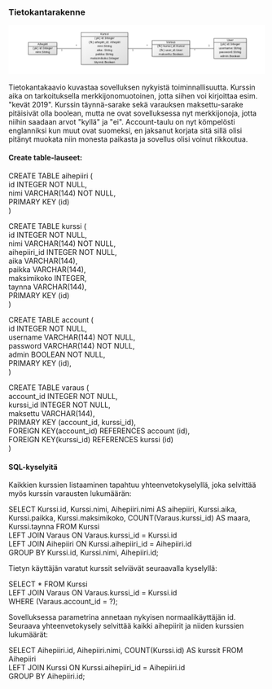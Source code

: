 ### Tietokantarakenne

![tietokantakaavio](https://raw.githubusercontent.com/robertrantanen/Kurssitarjonta-ja-kurssipaikan-varaus/master/documentation/tietokantakaavio2.png)

Tietokantakaavio kuvastaa sovelluksen nykyistä toiminnallisuutta. Kurssin aika on tarkoituksella merkkijonomuotoinen, jotta siihen voi kirjoittaa esim. "kevät 2019". Kurssin täynnä-sarake sekä varauksen maksettu-sarake pitäisivät olla boolean, mutta ne ovat sovelluksessa nyt merkkijonoja, jotta niihin saadaan arvot "kyllä" ja "ei". Account-taulu on nyt kömpelösti englanniksi kun muut ovat suomeksi, en jaksanut korjata sitä sillä olisi pitänyt muokata niin monesta paikasta ja sovellus olisi voinut rikkoutua.

#### Create table-lauseet:

CREATE TABLE aihepiiri (  
	id INTEGER NOT NULL,   
	nimi VARCHAR(144) NOT NULL,   
	PRIMARY KEY (id)  
)  


CREATE TABLE kurssi (  
	id INTEGER NOT NULL,   
	nimi VARCHAR(144) NOT NULL,   
	aihepiiri_id INTEGER NOT NULL,  
	aika VARCHAR(144),   
	paikka VARCHAR(144),   
	maksimikoko INTEGER,   
	taynna VARCHAR(144),    
	PRIMARY KEY (id)  
)  

CREATE TABLE account (  
	id INTEGER NOT NULL,   
	username VARCHAR(144) NOT NULL,   
	password VARCHAR(144) NOT NULL,   
	admin BOOLEAN NOT NULL,   
	PRIMARY KEY (id),   
)  

CREATE TABLE varaus (  
	account_id INTEGER NOT NULL,   
	kurssi_id INTEGER NOT NULL,   
	maksettu VARCHAR(144),   
	PRIMARY KEY (account_id, kurssi_id),   
	FOREIGN KEY(account_id) REFERENCES account (id),   
	FOREIGN KEY(kurssi_id) REFERENCES kurssi (id)   
)  

#### SQL-kyselyitä

Kaikkien kurssien listaaminen tapahtuu yhteenvetokyselyllä, joka selvittää myös kurssin varausten lukumäärän:

SELECT Kurssi.id, Kurssi.nimi, Aihepiiri.nimi AS aihepiiri, Kurssi.aika, Kurssi.paikka, Kurssi.maksimikoko, COUNT(Varaus.kurssi_id) AS maara, Kurssi.taynna FROM Kurssi  
LEFT JOIN Varaus ON Varaus.kurssi_id = Kurssi.id  
LEFT JOIN Aihepiiri ON Kurssi.aihepiiri_id = Aihepiiri.id  
GROUP BY Kurssi.id, Kurssi.nimi, Aihepiiri.id;  

Tietyn käyttäjän varatut kurssit selviävät seuraavalla kyselyllä:

SELECT * FROM Kurssi  
LEFT JOIN Varaus ON Varaus.kurssi_id = Kurssi.id  
WHERE (Varaus.account_id = ?);  

Sovelluksessa parametrina annetaan nykyisen normaalikäyttäjän id. Seuraava yhteenvetokysely selvittää kaikki aihepiirit ja niiden kurssien lukumäärät:

SELECT Aihepiiri.id, Aihepiiri.nimi, COUNT(Kurssi.id) AS kurssit FROM Aihepiiri  
LEFT JOIN Kurssi ON Kurssi.aihepiiri_id = Aihepiiri.id  
GROUP BY Aihepiiri.id;

